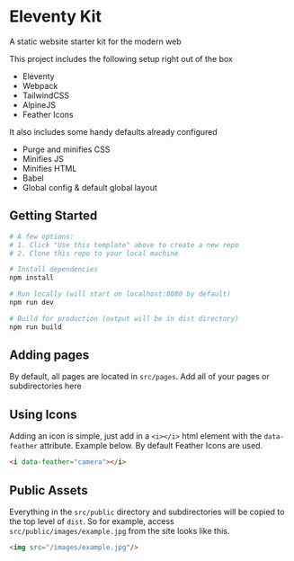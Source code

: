 # Eleventy Kit

A static website starter kit for the modern web

This project includes the following setup right out of the box

-   Eleventy
-   Webpack
-   TailwindCSS
-   AlpineJS
-   Feather Icons

It also includes some handy defaults already configured

-   Purge and minifies CSS
-   Minifies JS
-   Minifies HTML
-   Babel
-   Global config & default global layout

## Getting Started

```bash
# A few options:
# 1. Click "Use this template" above to create a new repo
# 2. Clone this repo to your local machine

# Install dependencies
npm install

# Run locally (will start on localhost:8080 by default)
npm run dev

# Build for production (output will be in dist directory)
npm run build
```

## Adding pages

By default, all pages are located in `src/pages`. Add all of your pages or subdirectories here

## Using Icons

Adding an icon is simple, just add in a `<i></i>` html element with the `data-feather` attribute. Example below. By default Feather Icons are used.

```html
<i data-feather="camera"></i>
```

## Public Assets

Everything in the `src/public` directory and subdirectories will be copied to the top level of `dist`. So for example, access `src/public/images/example.jpg` from the site looks like this.

```html
<img src="/images/example.jpg"/>
```